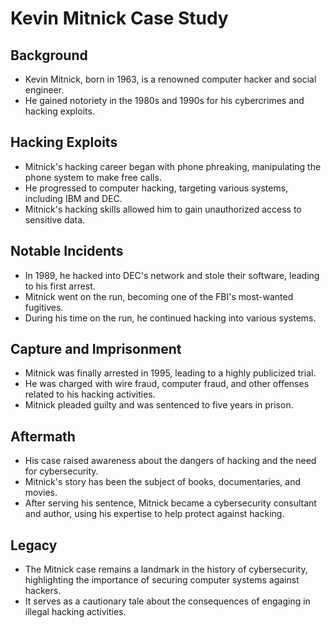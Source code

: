 # Kevin Mitnick Case Study

## Background
- Kevin Mitnick, born in 1963, is a renowned computer hacker and social engineer.
- He gained notoriety in the 1980s and 1990s for his cybercrimes and hacking exploits.

## Hacking Exploits
- Mitnick's hacking career began with phone phreaking, manipulating the phone system to make free calls.
- He progressed to computer hacking, targeting various systems, including IBM and DEC.
- Mitnick's hacking skills allowed him to gain unauthorized access to sensitive data.

## Notable Incidents
- In 1989, he hacked into DEC's network and stole their software, leading to his first arrest.
- Mitnick went on the run, becoming one of the FBI's most-wanted fugitives.
- During his time on the run, he continued hacking into various systems.

## Capture and Imprisonment
- Mitnick was finally arrested in 1995, leading to a highly publicized trial.
- He was charged with wire fraud, computer fraud, and other offenses related to his hacking activities.
- Mitnick pleaded guilty and was sentenced to five years in prison.

## Aftermath
- His case raised awareness about the dangers of hacking and the need for cybersecurity.
- Mitnick's story has been the subject of books, documentaries, and movies.
- After serving his sentence, Mitnick became a cybersecurity consultant and author, using his expertise to help protect against hacking.

## Legacy
- The Mitnick case remains a landmark in the history of cybersecurity, highlighting the importance of securing computer systems against hackers.
- It serves as a cautionary tale about the consequences of engaging in illegal hacking activities.
